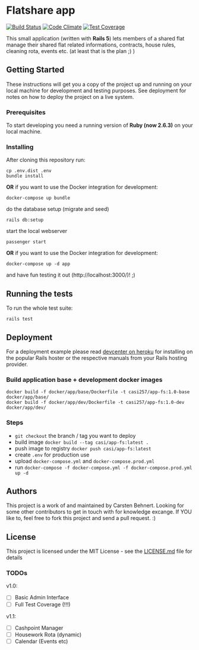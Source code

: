 # Flatshare app

[![Build Status](https://travis-ci.org/casi/flatshare_app.svg?branch=master)](https://travis-ci.org/casi/flatshare_app)
[![Code Climate](https://codeclimate.com/github/casi/flatshare_app/badges/gpa.svg)](https://codeclimate.com/github/casi/flatshare_app)
[![Test Coverage](https://codeclimate.com/github/casi/flatshare_app/badges/coverage.svg)](https://codeclimate.com/github/casi/flatshare_app/coverage)

This small application (written with **Rails 5**) lets members of a shared flat manage their shared flat related informations, contracts, house rules, cleaning rota, events etc. (at least that is the plan ;) )

## Getting Started

These instructions will get you a copy of the project up and running on your local machine for development and testing purposes. See deployment for notes on how to deploy the project on a live system.

### Prerequisites

To start developing you need a running version of **Ruby (now 2.6.3)** on your local machine.

### Installing

After cloning this repository run:

```
cp .env.dist .env
bundle install
```

**OR** if you want to use the Docker integration for development:

```
docker-compose up bundle
```

do the database setup (migrate and seed)

```
rails db:setup
```

start the local webserver

```
passenger start
```

**OR** if you want to use the Docker integration for development:

```
docker-compose up -d app
```

and have fun testing it out (http://localhost:3000/)! ;)

## Running the tests

To run the whole test suite:

```
rails test
```

## Deployment

For a deployment example please read [devcenter on heroku](https://devcenter.heroku.com/articles/getting-started-with-rails4#deploy-your-application-to-heroku) for installing on the popular Rails hoster or the respective manuals from your Rails hosting provider.

### Build application base + development docker images

    docker build -f docker/app/base/Dockerfile -t casi257/app-fs:1.0-base docker/app/base/
    docker build -f docker/app/dev/Dockerfile -t casi257/app-fs:1.0-dev docker/app/dev/

### Steps

- `git checkout` the branch / tag you want to deploy
- build image `docker build --tag casi/app-fs:latest .`
- push image to registry `docker push casi/app-fs:latest`
- create `.env` for production use
- upload `docker-compose.yml` and `docker-compose.prod.yml`
- run `docker-compose -f docker-compose.yml -f docker-compose.prod.yml up -d`

## Authors

This project is a work of and maintained by Carsten Behnert. Looking for some other contributors to get in touch with for knowledge excange. If YOU like to, feel free to fork this project and send a pull request. :)

## License

This project is licensed under the MIT License - see the [LICENSE.md](LICENSE.md) file for details

### TODOs

v1.0:

- [ ] Basic Admin Interface
- [ ] Full Test Coverage (!!!)

v1.1:

- [ ] Cashpoint Manager
- [ ] Housework Rota (dynamic)
- [ ] Calendar (Events etc)
